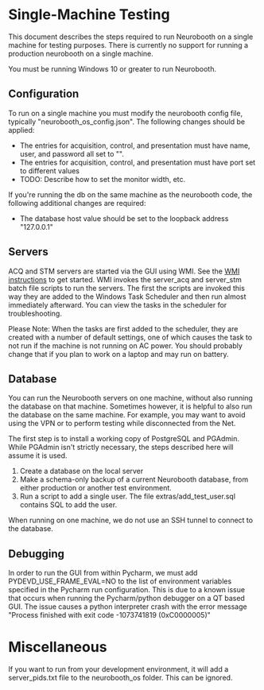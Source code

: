 # Single-Machine Testing

This document describes the steps required to run Neurobooth on a single machine for testing purposes. There is currently no support for running a production neurobooth on a single machine.

You must be running Windows 10 or greater to run Neurobooth.

## Configuration
To run on a single machine you must modify the neurobooth config file, typically "neurobooth_os_config.json". 
The following changes should be applied:
- The entries for acquisition, control, and presentation must have name, user, and password all set to  "".
- The entries for acquisition, control, and presentation must have port set to different values
- TODO: Describe how to set the monitor width, etc.

If you're running the db on the same machine as the neurobooth code, the following additional changes are required:
- The database host value should be set to the loopback address "127.0.0.1"

## Servers
ACQ and STM servers are started via the GUI using WMI. See the [WMI instructions](enable_WMI_instuctions.txt) to get started. 
WMI invokes the server_acq and server_stm batch file scripts to run the servers. The first the scripts are invoked this way
they are added to the Windows Task Scheduler and then run almost immediately afterward. You can view the tasks in the scheduler for troubleshooting.

Please Note: When the tasks are first added to the scheduler, they are created with a number of default settings, one of which
causes the task to not run if the machine is not running on AC power.  You should probably change that if you plan to work 
on a laptop and may run on battery. 

## Database
You can run the Neurobooth servers on one machine, without also running the database on that machine. 
Sometimes however, it is helpful to also run the database on the same machine. For example, you may want to avoid using the VPN or to perform testing while disconnected from the Net. 

The first step is to install a working copy of PostgreSQL and PGAdmin.  While PGAdmin isn't strictly necessary, the steps described here will assume it is used.

1. Create a database on the local server
2. Make a schema-only backup of a current Neurobooth database, from either production or another test environment.
3. Run a script to add a single user. The file extras/add_test_user.sql contains SQL to add the user.

When running on one machine, we do not use an SSH tunnel to connect to the database. 

## Debugging
In order to run the GUI from within Pycharm, we must add PYDEVD_USE_FRAME_EVAL=NO to the list of environment variables specified in the Pycharm run configuration. 
This is due to a known issue that occurs when running the Pycharm/python debugger on a QT based GUI. The issue causes a python interpreter crash with the error message "Process finished with exit code -1073741819 (0xC0000005)"

# Miscellaneous
If you want to run from your development environment, it will add a server_pids.txt file to the neurobooth_os folder. This can  be ignored. 
